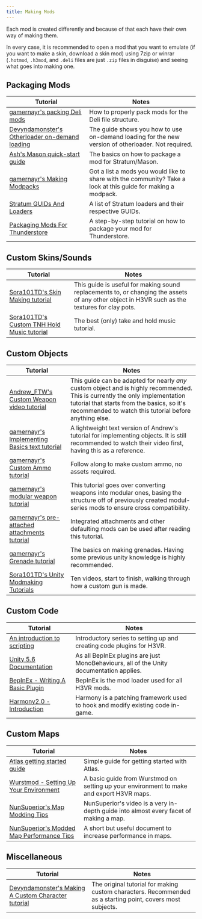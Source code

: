 ```yaml
---
title: Making Mods
---
```


Each mod is created differently and because of that each have their own way of making them.

In every case, it is recommended to open a mod that you want to emulate (if you want to make a skin, download a skin
mod) using 7zip or winrar (`.hotmod`, `.h3mod`, and `.deli` files are just `.zip` files in disguise) and seeing what
goes into making one.

## Packaging Mods

| Tutorial                                                                                                                                 | Notes                                                                                                         |
|------------------------------------------------------------------------------------------------------------------------------------------|---------------------------------------------------------------------------------------------------------------|
| [gamernayr's packing Deli mods](delimods.md)                                                                                             | How to properly pack mods for the Deli file structure.                                                        |
| [Devyndamonster's Otherloader on-demand loading](https://github.com/devyndamonster/OtherLoader/wiki/Building-Mods-For-On-Demand-Loading) | The guide shows you how to use on-demand loading for the new version of otherloader. Not required.            |
| [Ash's Mason quick-start guide](https://h3vr-modding.github.io/Mason/getting_started/index.html)                                         | The basics on how to package a mod for Stratum/Mason.                                                         |
| [gamernayr's Making Modpacks](thunderstore/modpacks.md)                                                                                  | Got a list a mods you would like to share with the community? Take a look at this guide for making a modpack. |
| [Stratum GUIDs And Loaders](stratumdeps.md)                                                                                              | A list of Stratum loaders and their respective GUIDs.                                                         |
| [Packaging Mods For Thunderstore](thunderstore/uploading.md)                                                                             | A step-by-step tutorial on how to package your mod for Thunderstore.                                          |

## Custom Skins/Sounds

| Tutorial                                                                                   | Notes                                                                                                                                         |
|--------------------------------------------------------------------------------------------|-----------------------------------------------------------------------------------------------------------------------------------------------|
| [Sora101TD's Skin Making tutorial](asset_replacement/skin_making_basics/basics_1_tools.md) | This guide is useful for making sound replacements to, or changing the assets of any other object in H3VR such as the textures for clay pots. |
| [Sora101TD's Custom TNH Hold Music tutorial](asset_replacement/tnh_music/hold_music.md)    | The best (only) take and hold music tutorial.                                                                                                 |

## Custom Objects

| Tutorial                                                                                                                                      | Notes                                                                                                                                                                                                                                |
|-----------------------------------------------------------------------------------------------------------------------------------------------|--------------------------------------------------------------------------------------------------------------------------------------------------------------------------------------------------------------------------------------|
| [Andrew_FTW's Custom Weapon video tutorial](https://docs.google.com/document/d/1RWjIPXJkC2ivwHIgCqWuQD4emtGkROlNFCJIyhEvAeM/edit?usp=sharing) | This guide can be adapted for nearly *any* custom object and is highly recommended. This is currently the only implementation tutorial that starts from the basics, so it's recommended to watch this tutorial before anything else. |
| [gamernayr's Implementing Basics text tutorial](implementing/the_basics.md)                                                                   | A lightweight text version of Andrew's tutorial for implementing objects. It is still recommended to watch their video first, having this as a reference.                                                                            |
| [gamernayr's Custom Ammo tutorial](https://docs.google.com/document/d/1bF66Tijdf5mwTXuIPWmnszSNMJ8u7Wxza9_PshheB2A/edit?usp=sharing)          | Follow along to make custom ammo, no assets required.                                                                                                                                                                                |
| [gamernayr's modular weapon tutorial](implementing/modul/creation.md)                                                                         | This tutorial goes over converting weapons into modular ones, basing the structure off of previously created modul-series mods to ensure cross compatibility.                                                                        |
| [gamernayr's pre-attached attachments tutorial](implementing/pre-attached_attachments.md)                                                     | Integrated attachments and other defaulting mods can be used after reading this tutorial.                                                                                                                                            |
| [gamernayr's Grenade tutorial](implementing/grenades.md)                                                                                      | The basics on making grenades. Having some previous unity knowledge is highly recommended.                                                                                                                                           |
| [Sora101TD's Unity Modmaking Tutorials](https://www.youtube.com/playlist?list=PLuiLsQZSfmynRE4qXHpeeTmwrIYSgduON)                             | Ten videos, start to finish, walking through how a custom gun is made.                                                                                                                                                               |

## Custom Code

| Tutorial                                                                                                   | Notes                                                                                   |
|------------------------------------------------------------------------------------------------------------|-----------------------------------------------------------------------------------------|
| [An introduction to scripting](scripting/intro.md)                                                         | Introductory series to setting up and creating code plugins for H3VR.                   |
| [Unity 5.6 Documentation](https://docs.unity3d.com/560/Documentation/Manual/index.html)                    | As all BepInEx plugins are just MonoBehaviours, all of the Unity documentation applies. |
| [BepInEx - Writing A Basic Plugin](https://docs.bepinex.dev/articles/dev_guide/plugin_tutorial/index.html) | BepInEx is the mod loader used for all H3VR mods.                                       |
| [Harmony2.0 - Introduction](https://harmony.pardeike.net/articles/intro.html)                              | Harmony is a patching framework used to hook and modify existing code in-game.          |

## Custom Maps

| Tutorial                                                                                                                                      | Notes                                                                                    |
|-----------------------------------------------------------------------------------------------------------------------------------------------|------------------------------------------------------------------------------------------|
| [Atlas getting started guide](mapping/atlas/getting_started/1_requirements.md)                                                                | Simple guide for getting started with Atlas.                                             |
| [Wurstmod - Setting Up Your Environment](https://github.com/WurstModders/WurstMod/wiki/Setting-up-your-environment)                           | A basic guide from Wurstmod on setting up your environment to make and export H3VR maps. |
| [NunSuperior's Map Modding Tips](https://www.youtube.com/watch?v=zaIOFqZUVmI)                                                                 | NunSuperior's video is a very in-depth guide into almost every facet of making a map.    |
| [NunSuperior's Modded Map Performance Tips](https://docs.google.com/document/d/1rMcIcLBcJBFqosD6wBnVdqipfZH8vOnf_vgNLhwZ7yQ/edit?usp=sharing) | A short but useful document to increase performance in maps.                             |

## Miscellaneous

| Tutorial                                                                                                                                   | Notes                                                                                                      |
|--------------------------------------------------------------------------------------------------------------------------------------------|------------------------------------------------------------------------------------------------------------|
| [Devyndamonster's Making A Custom Character tutorial](https://github.com/devyndamonster/TakeAndHoldTweaker/wiki/Making-A-Custom-Character) | The original tutorial for making custom characters. Recommended as a starting point, covers most subjects. |
